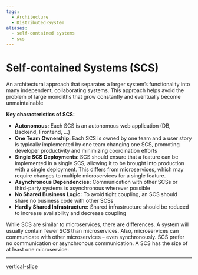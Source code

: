 ```yaml
---
tags:
  - Architecture
  - Distributed-System
aliases:
  - self-contained systems
  - scs
---
```


# Self-contained Systems (SCS)

An architectural approach that separates a larger system’s functionality into many independent, collaborating systems. This approach helps avoid the problem of large monoliths that grow constantly and eventually become unmaintainable

**Key characteristics of SCS:**

- **Autonomous:** Each SCS is an autonomous web application (DB, Backend, Frontend, ...)
- **One Team Ownership:** Each SCS is owned by one team and a user story is typically implemented by one team changing one SCS, promoting developer productivity and minimizing coordination efforts
- **Single SCS Deployments**: SCS should ensure that a feature can be implemented in a single SCS, allowing it to be brought into production with a single deployment. This differs from microservices, which may require changes to multiple microservices for a single feature.
- **Asynchronous Dependencies:** Communication with other SCSs or third-party systems is asynchronous wherever possible
- **No Shared Business Logic:** To avoid tight coupling, an SCS should share no business code with other SCSs
- **Hardly Shared Infrastructure:** Shared infrastructure should be reduced to increase availability and decrease coupling

While SCS are similar to microservices, there are differences. A system will usually contain fewer SCS than microservices. Also, microservices can communicate with other microservices – even synchronously. SCS prefer no communication or asynchronous communication. A SCS has the size of at least one microservice.

---

[vertical-slice](vertical-slice.md)